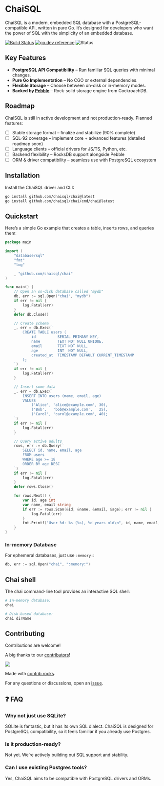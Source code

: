 # ChaiSQL

ChaiSQL is a modern, embedded SQL database with a PostgreSQL-compatible API, written in pure Go.
It’s designed for developers who want the power of SQL with the simplicity of an embedded database.

[![Build Status](https://github.com/chaisql/chai/actions/workflows/go.yml/badge.svg)](https://github.com/chaisql/chai/actions/workflows/go.yml)
[![go.dev reference](https://img.shields.io/badge/go.dev-reference-007d9c?logo=go&logoColor=white&style=flat-square)](https://pkg.go.dev/github.com/chaisql/chai)
![Status](https://img.shields.io/badge/Project%20Stage-Development-yellow)

## Key Features

- **PostgreSQL API Compatibility** – Run familiar SQL queries with minimal changes.
- **Pure Go Implementation** – No CGO or external dependencies.
- **Flexible Storage** – Choose between on-disk or in-memory modes.
- **Backed by [Pebble](https://github.com/cockroachdb/pebble)** – Rock-solid storage engine from CockroachDB.

## Roadmap

ChaiSQL is still in active development and not production-ready. Planned features:

- [ ] Stable storage format – finalize and stabilize (90% complete)
- [ ] SQL-92 coverage – implement core + advanced features (detailed roadmap soon)
- [ ] Language clients – official drivers for JS/TS, Python, etc.
- [ ] Backend flexibility – RocksDB support alongside Pebble
- [ ] ORM & driver compatibility – seamless use with PostgreSQL ecosystem

## Installation

Install the ChaiSQL driver and CLI:

```bash
go install github.com/chaisql/chai@latest
go install github.com/chaisql/chai/cmd/chai@latest
```

## Quickstart

Here’s a simple Go example that creates a table, inserts rows, and queries them:

```go
package main

import (
    "database/sql"
    "fmt"
    "log"

    _ "github.com/chaisql/chai"
)

func main() {
    // Open an on-disk database called "mydb"
    db, err := sql.Open("chai", "mydb")
    if err != nil {
        log.Fatal(err)
    }
    defer db.Close()

    // Create schema
    _, err = db.Exec(`
        CREATE TABLE users (
            id          SERIAL PRIMARY KEY,
            name        TEXT NOT NULL UNIQUE,
            email       TEXT NOT NULL,
            age         INT  NOT NULL,
            created_at  TIMESTAMP DEFAULT CURRENT_TIMESTAMP
        );
    `)
    if err != nil {
        log.Fatal(err)
    }

    // Insert some data
    _, err = db.Exec(`
        INSERT INTO users (name, email, age)
        VALUES
            ('Alice', 'alice@example.com', 30),
            ('Bob',   'bob@example.com',   25),
            ('Carol', 'carol@example.com', 40);
    `)
    if err != nil {
        log.Fatal(err)
    }

    // Query active adults
    rows, err := db.Query(`
        SELECT id, name, email, age
        FROM users
        WHERE age >= 18
        ORDER BY age DESC
    `)
    if err != nil {
        log.Fatal(err)
    }
    defer rows.Close()

    for rows.Next() {
        var id, age int
        var name, email string
        if err := rows.Scan(&id, &name, &email, &age); err != nil {
            log.Fatal(err)
        }
        fmt.Printf("User %d: %s (%s), %d years old\n", id, name, email, age)
    }
}
```

### In-memory Database

For ephemeral databases, just use `:memory:`:

```go
db, err := sql.Open("chai", ":memory:")
```

## Chai shell

The chai command-line tool provides an interactive SQL shell:

```bash
# In-memory database:
chai

# Disk-based database:
chai dirName
```

## Contributing

Contributions are welcome!

A big thanks to our [contributors](https://github.com/chaisql/chai/graphs/contributors)!

<a href="https://github.com/chaisql/chai/graphs/contributors">
  <img src="https://contrib.rocks/image?repo=chaisql/chai" />
</a>

Made with [contrib.rocks](https://contrib.rocks).

For any questions or discussions, open an [issue](https://github.com/chaisql/chai/issues/new).

## ❓ FAQ

### Why not just use SQLite?

SQLite is fantastic, but it has its own SQL dialect. ChaiSQL is designed for PostgreSQL compatibility, so it feels familiar if you already use Postgres.

### Is it production-ready?

Not yet. We’re actively building out SQL support and stability.

### Can I use existing Postgres tools?

Yes, ChaiSQL aims to be compatible with PostgreSQL drivers and ORMs.
